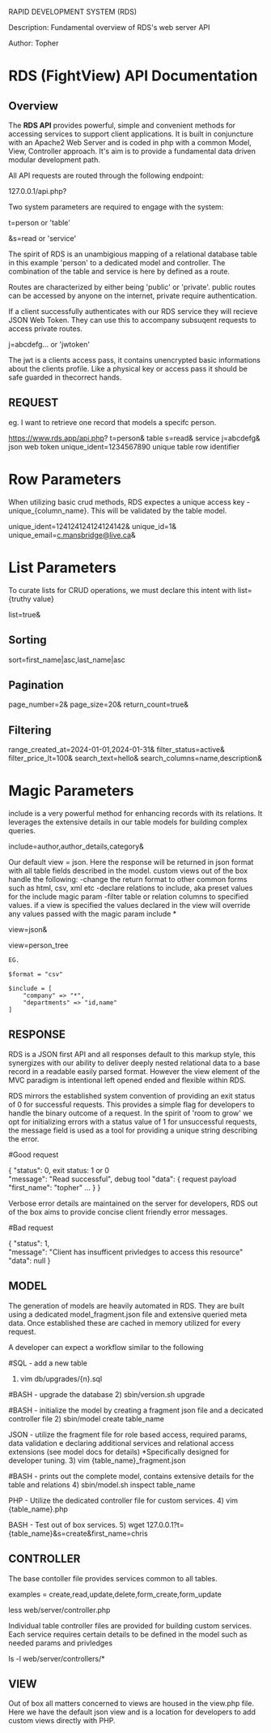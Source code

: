 
RAPID DEVELOPMENT SYSTEM (RDS)

Description: Fundamental overview of RDS's web server API

Author: Topher

# RDS (FightView) API Documentation

## Overview
The **RDS API** provides powerful, simple and convenient methods for accessing services to support client applications. It
is built in conjuncture with an Apache2 Web Server and is coded in php with a common Model, View, Controller approach. It's aim is to provide a fundamental data driven modular development path.

All API requests are routed through the following endpoint:

127.0.0.1/api.php?

Two system parameters are required to engage with the system:

t=person
or 'table'

&s=read
or 'service'

The spirit of RDS is an unambigious mapping of a relational database table in this example 'person' to a dedicated model and controller. The combination of the table and service is here by defined as a route.

Routes are characterized by either being 'public' or 'private'. public routes can be accessed by anyone on the internet,  private require authentication.

If a client successfully authenticates with our RDS service they will recieve JSON Web Token. They can use this to accompany subsuqent requests to access private routes.

j=abcdefg...
or 'jwtoken'

The jwt is a clients access pass, it contains unencrypted basic informations about the clients profile. 
Like a physical key or access pass it should be safe guarded in thecorrect hands.

## REQUEST

eg. I want to retrieve one record that models a specifc person.

https://www.rds.app/api.php?
    t=person&                   table
    s=read&                     service
    j=abcdefg&                  json web token
    unique_ident=1234567890            unique table row identifier

# Row Parameters

When utilizing basic crud methods, RDS expectes a unique access key - unique_{column_name}. This will be validated by the table model.

unique_ident=124124124124124142&
unique_id=1&
unique_email=c.mansbridge@live.ca&

# List Parameters

To curate lists for CRUD operations, we must declare this intent with list={truthy value}

list=true&                                 
## Sorting

sort=first_name|asc,last_name|asc
## Pagination
page_number=2&
page_size=20&
return_count=true&
## Filtering
range_created_at=2024-01-01,2024-01-31&
filter_status=active&
filter_price_lt=100&
search_text=hello&
search_columns=name,description&

# Magic Parameters

include is a very powerful method for enhancing records with its relations. It leverages the extensive details in our table models for
building complex queries.

include=author,author_details,category&

Our default view = json. Here the response will be returned in json format with all table fields described in the model.
custom views out of the box handle the following: 
    -change the return format to other common forms such as html, csv, xml etc
    -declare relations to include, aka preset values for the include magic param
    -filter table or relation columns to specified values.
if a view is specified the values declared in the view will override any values passed with the magic param include *

view=json&

view=person_tree
    
    EG.

    $format = "csv"

    $include = [
        "company" => "*",
        "departments" => "id,name"
    ]

## RESPONSE

RDS is a JSON first API and all responses default to this markup style, this synergizes with our ability to deliver deeply nested relational data to a
base record in a readable easily parsed format. However the view element of the MVC paradigm is intentional left opened ended and flexible within RDS.

RDS mirrors the established system convention of providing an exit status of 0 for successful requests. This provides a simple flag for developers to handle the
binary outcome of a request. In the spirit of 'room to grow' we opt for initializing errors with a status value of 1 for unsuccessful requests, the message field is used as a tool for providing a unique string describing the error.

#Good request

{
    "status": 0,                            exit status: 1 or 0                
    "message": "Read successful",           debug tool
    "data": {                               request payload
        "first_name": "topher"
        ...
    }
}

Verbose error details are maintained on the server for developers, RDS out of the box aims to provide concise client friendly error messages.

#Bad request

{
    "status": 1,                    
    "message": "Client has insufficent privledges to access this resource"
    "data": null
}

## MODEL
The generation of models are heavily automated in RDS. They are built using a dedicated model_fragment.json file and extensive queried meta data. Once established
these are cached in memory utilized for every request.

A developer can expect a workflow similar to the following 

#SQL - add a new table
1) vim db/upgrades/{n}.sql

#BASH - upgrade the database
2) sbin/version.sh upgrade

#BASH - initialize the model by creating a fragment json file and a decicated controller file
2) sbin/model create table_name

JSON - utilize the fragment file for role based access, required params, data validation e 
declaring additional services and relational access extensions (see model docs for details)
*Specifically designed for developer tuning.
3) vim {table_name}_fragment.json

#BASH - prints out the complete model, contains extensive details for the table and relations 
4) sbin/model.sh inspect table_name

PHP - Utilize the dedicated controller file for custom services.
4) vim {table_name}.php

BASH - Test out of box services.
5) wget 127.0.0.1?t={table_name}&s=create&first_name=chris


## CONTROLLER
The base contoller file provides services common to all tables. 

examples = create,read,update,delete,form_create,form_update

less web/server/controller.php

Individual table controller files are provided for building custom services. Each service
requires certain details to be defined in the model such as needed params and  privledges

ls -l web/server/controllers/*


## VIEW
Out of box all matters concerned to views are housed in the view.php file. Here we have the default json view and is a location
for developers to add custom views directly with PHP. 





